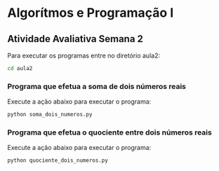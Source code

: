 # Algorítmos e Programação I

## Atividade Avaliativa Semana 2

Para executar os programas entre no diretório aula2:

```bash 
cd aula2
```
### Programa que efetua a soma de dois números reais

Execute a ação abaixo para executar o programa:

```bash 
python soma_dois_numeros.py
```

### Programa que efetua o quociente entre dois números reais

Execute a ação abaixo para executar o programa:

```bash 
python quociente_dois_numeros.py
```


